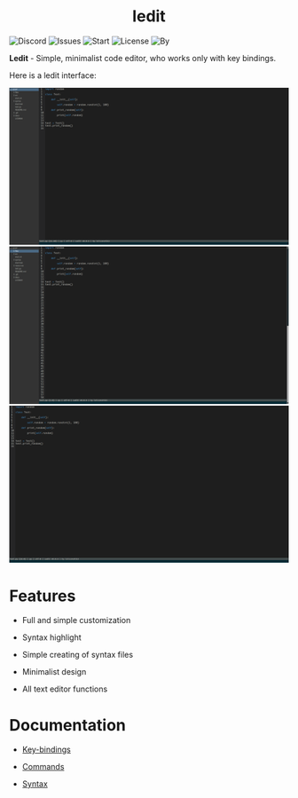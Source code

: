 <h1 align="center">ledit</h1>

![Discord](https://img.shields.io/discord/682240305235624014?color=blue&label=Discord&logo=discord)
![Issues](https://img.shields.io/github/issues/loliconshik3/ledit)
![Start](https://img.shields.io/github/stars/loliconshik3/ledit)
![License](https://img.shields.io/github/license/loliconshik3/ledit)
![By](https://img.shields.io/badge/by-loliconshik3-informational)

**Ledit** - Simple, minimalist code editor, who works only with key bindings.

Here is a ledit interface:

![Screenshot](./resources/ledit_screen_01.png)
![Screenshot](./resources/ledit_screen_02.png) 
![Screenshot](./resources/ledit_screen_03.png)

# Features 

* Full and simple customization

* Syntax highlight

* Simple creating of syntax files

* Minimalist design

* All text editor functions

# Documentation

* [Key-bindings](./docs/keybindings.md)

* [Commands](./docs/commands.md)

* [Syntax](./docs/syntax.md)